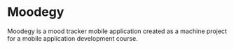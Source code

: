 # Moodegy
 Moodegy is a mood tracker mobile application created as a machine project for a mobile application development course.
